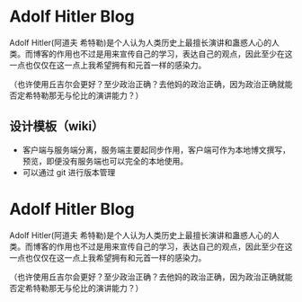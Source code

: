 # Adolf Hitler Blog

Adolf Hitler(阿道夫 希特勒)是个人认为人类历史上最擅长演讲和蛊惑人心的人类。而博客的作用也不过是用来宣传自己的学习，表达自己的观点，因此至少在这一点也仅仅在这一点上我希望拥有和元首一样的感染力。

（也许使用丘吉尔会更好？至少政治正确？去他妈的政治正确，因为政治正确就能否定希特勒那无与伦比的演讲能力？）

## 设计模板（wiki）
- 客户端与服务端分离，服务端主要起同步作用，客户端可作为本地博文撰写，预览，即便没有服务端也可以完全的本地使用。
- 可以通过 git 进行版本管理
# Adolf Hitler Blog

Adolf Hitler(阿道夫 希特勒)是个人认为人类历史上最擅长演讲和蛊惑人心的人类。而博客的作用也不过是用来宣传自己的学习，表达自己的观点，因此至少在这一点也仅仅在这一点上我希望拥有和元首一样的感染力。

（也许使用丘吉尔会更好？至少政治正确？去他妈的政治正确，因为政治正确就能否定希特勒那无与伦比的演讲能力？）
